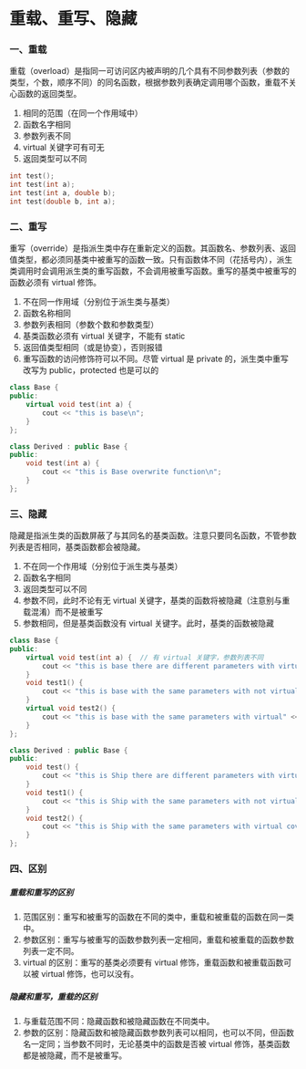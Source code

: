 # 重载、重写、隐藏

### 一、重载

重载（overload）是指同一可访问区内被声明的几个具有不同参数列表（参数的类型，个数，顺序不同）的同名函数，根据参数列表确定调用哪个函数，重载不关心函数的返回类型。

1. 相同的范围（在同一个作用域中）
2. 函数名字相同
3. 参数列表不同
4. virtual 关键字可有可无
5. 返回类型可以不同

```c++
int test();
int test(int a);
int test(int a, double b);
int test(double b, int a);
```

### 二、重写

重写（override）是指派生类中存在重新定义的函数。其函数名、参数列表、返回值类型，都必须同基类中被重写的函数一致。只有函数体不同（花括号内），派生类调用时会调用派生类的重写函数，不会调用被重写函数。重写的基类中被重写的函数必须有 virtual 修饰。

1. 不在同一作用域（分别位于派生类与基类）
2. 函数名称相同
3. 参数列表相同（参数个数和参数类型）
4. 基类函数必须有 virtual 关键字，不能有 static
5. 返回值类型相同（或是协变），否则报错
6. 重写函数的访问修饰符可以不同。尽管 virtual 是 private 的，派生类中重写改写为 public，protected 也是可以的

```c++
class Base {
public:
    virtual void test(int a) { 
        cout << "this is base\n"; 	 
    }
};

class Derived : public Base {
public:
    void test(int a) { 
        cout << "this is Base overwrite function\n"; 
    }
};
```

### 三、隐藏

隐藏是指派生类的函数屏蔽了与其同名的基类函数。注意只要同名函数，不管参数列表是否相同，基类函数都会被隐藏。

1. 不在同一个作用域（分别位于派生类与基类）
2. 函数名字相同
3. 返回类型可以不同
4. 参数不同，此时不论有无 virtual 关键字，基类的函数将被隐藏（注意别与重载混淆）而不是被重写
5. 参数相同，但是基类函数没有 virtual 关键字。此时，基类的函数被隐藏

```c++
class Base {
public:
    virtual void test(int a) {  // 有 virtual 关键字，参数列表不同 
        cout << "this is base there are different parameters with virtual" << endl;
    }
    void test1() {
        cout << "this is base with the same parameters with not virtual" << endl;
    }
    virtual void test2() {
        cout << "this is base with the same parameters with virtual" << endl;
    }
};

class Derived : public Base {
public:
    void test() {
        cout << "this is Ship there are different parameters with virtual cover" << endl;
    }
    void test1() {
        cout << "this is Ship with the same parameters with not virtual cover" << endl;
    }
    void test2() {
        cout << "this is Ship with the same parameters with virtual cover" << endl;
    }
};
```

### 四、区别

##### 重载和重写的区别

1. 范围区别：重写和被重写的函数在不同的类中，重载和被重载的函数在同一类中。
2. 参数区别：重写与被重写的函数参数列表一定相同，重载和被重载的函数参数列表一定不同。
3. virtual 的区别：重写的基类必须要有 virtual 修饰，重载函数和被重载函数可以被 virtual 修饰，也可以没有。

##### 隐藏和重写，重载的区别

1. 与重载范围不同：隐藏函数和被隐藏函数在不同类中。
2. 参数的区别：隐藏函数和被隐藏函数参数列表可以相同，也可以不同，但函数名一定同；当参数不同时，无论基类中的函数是否被 virtual 修饰，基类函数都是被隐藏，而不是被重写。